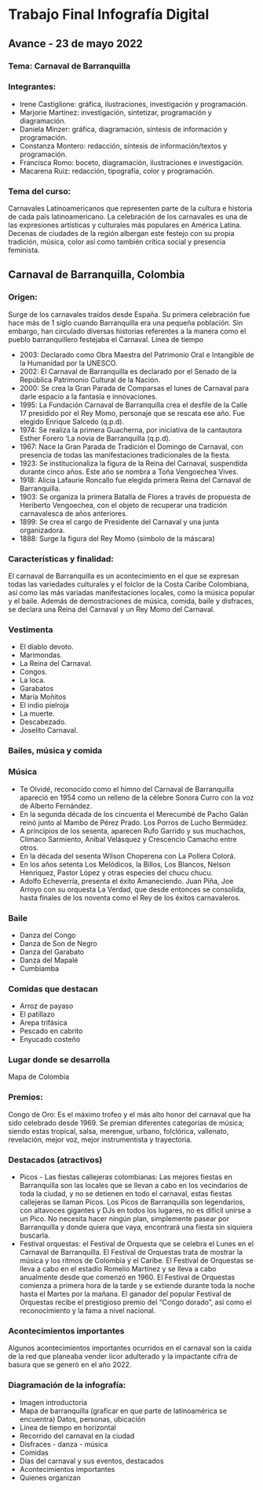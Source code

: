 
# Trabajo Final Infografía Digital
## Avance - 23 de mayo 2022

### Tema: Carnaval de Barranquilla

### Integrantes:
- Irene Castiglione: gráfica, ilustraciones, investigación y programación.
- Marjorie Martínez: investigación, sintetizar, programación y diagramación.
- Daniela Minzer: gráfica, diagramación, síntesis de información y programación.
- Constanza Montero: redacción, síntesis de información/textos y programación.
- Francisca Romo: boceto, diagramación, ilustraciones e investigación.
- Macarena Ruiz: redacción, tipografía, color y programación.

### Tema del curso: 
Carnavales Latinoamericanos que representen parte de la cultura e historia de cada país latinoamericano. 
La celebración de los carnavales es una de las expresiones artísticas y culturales más populares en América Latina. Decenas de ciudades de la región  albergan este festejo con su propia tradición, música, color así como también crítica social y presencia feminista.

## Carnaval de Barranquilla, Colombia

### Origen:
Surge de los carnavales traídos desde España. Su primera celebración fue hace más de 1 siglo cuando Barranquilla era una pequeña población. Sin embargo, han circulado diversas historias referentes a la manera como el pueblo barranquillero festejaba el Carnaval.
Línea de tiempo
- 2003: Declarado como Obra Maestra del Patrimonio Oral e Intangible de la Humanidad por la UNESCO.
- 2002: El Carnaval de Barranquilla es declarado por el Senado de la República Patrimonio Cultural de la Nación.
- 2000: Se crea la Gran Parada de Comparsas el lunes de Carnaval para darle espacio a la fantasía e innovaciones.
- 1995: La Fundación Carnaval de Barranquilla crea el desfile de la Calle 17 presidido por el Rey Momo, personaje que se rescata ese año. Fue elegido Enrique Salcedo (q.p.d).
- 1974: Se realiza la primera Guacherna, por iniciativa de la cantautora Esther Forero ‘La novia de Barranquilla (q.p.d).
- 1967: Nace la Gran Parada de Tradición el Domingo de Carnaval, con presencia de todas las manifestaciones tradicionales de la fiesta.
- 1923: Se institucionaliza la figura de la Reina del Carnaval, suspendida durante cinco años. Este año se nombra a Toña Vengoechea Vives.
- 1918: Alicia Lafaurie Roncallo fue elegida primera Reina del Carnaval de Barranquilla.
- 1903: Se organiza la primera Batalla de Flores a través de propuesta de Heriberto Vengoechea, con el objeto de recuperar una tradición carnavalesca de años anteriores.
- 1899: Se crea el cargo de Presidente del Carnaval y una junta organizadora.
- 1888: Surge la figura del Rey Momo (símbolo de la máscara)

### Características y finalidad: 
El carnaval de Barranquilla es un acontecimiento en el que se expresan todas las variedades culturales y el folclor de la Costa Caribe Colombiana, así como las más variadas manifestaciones locales, como la música popular y el baile. Además de demostraciones de música, comida, baile y disfraces, se declara una Reina del Carnaval y un Rey Momo del Carnaval.

### Vestimenta
- El diablo devoto.
- Marimondas.
- La Reina del Carnaval.
- Congos.
- La loca.
- Garabatos
- María Moñitos
- El indio pielroja
- La muerte.
- Descabezado.
- Joselito Carnaval.

### Bailes, música y comida

### Música 
- Te Olvidé, reconocido como el himno del Carnaval de Barranquilla apareció en 1954 como un relleno de la célebre Sonora Curro con la voz de Alberto Fernández. 
- En la segunda década de los cincuenta el Merecumbé de Pacho Galán reinó junto al Mambo de Pérez Prado. Los Porros de Lucho Bermúdez. 
- A principios de los sesenta, aparecen Rufo Garrido y sus muchachos, Clímaco Sarmiento, Anibal Velásquez y Crescencio Camacho entre otros.
- En la década del sesenta Wilson Choperena con La Pollera Colorá.
- En los años setenta Los Melódicos, la Billos, Los Blancos, Nelson Henriquez, Pastor López y otras especies del chucu chucu.
- Adolfo Echeverría, presenta el éxito Amaneciendo. Juan Piña, Joe Arroyo con su orquesta La Verdad, que desde entonces se consolida, hasta finales de los noventa como el Rey de los éxitos carnavaleros.

### Baile 
- Danza del Congo
- Danza de Son de Negro
- Danza del Garabato
- Danza del Mapalé
- Cumbiamba

### Comidas que destacan
- Arroz de payaso
- El patillazo
- Arepa trifásica
- Pescado en cabrito
- Enyucado costeño

### Lugar donde se desarrolla 
Mapa de Colombia

### Premios: 
Congo de Oro: Es el máximo trofeo y el más alto honor del carnaval que ha sido celebrado desde 1969. Se premian diferentes categorías de música; siendo estas tropical, salsa, merengue, urbano, folclórica, vallenato, revelación, mejor voz, mejor instrumentista y trayectoria.

### Destacados (atractivos)
- Picos - Las fiestas callejeras colombianas: Las mejores fiestas en Barranquilla son las locales que se llevan a cabo en los vecindarios de toda la ciudad, y no se detienen en todo el carnaval, estas fiestas callejeras se llaman Picos. Los Picos de Barranquilla son legendarios, con altavoces gigantes y DJs en todos los lugares, no es difícil unirse a un Pico. No necesita hacer ningún plan, simplemente pasear por Barranquilla y donde quiera que vaya, encontrará una fiesta sin siquiera buscarla.
- Festival orquestas: el Festival de Orquesta que se celebra el Lunes en el Carnaval de Barranquilla. El Festival de Orquestas trata de mostrar la música y los ritmos de Colombia y el Caribe. El Festival de Orquestas se lleva a cabo en el estadio Romelio Martínez y se lleva a cabo anualmente desde que comenzó en 1960. El Festival de Orquestas comienza a primera hora de la tarde y se extiende durante toda la noche hasta el Martes por la mañana. El ganador del popular Festival de Orquestas recibe el prestigioso premio del “Congo dorado”, así como el reconocimiento y la fama a nivel nacional.

### Acontecimientos importantes 
Algunos acontecimientos importantes ocurridos en el carnaval son la caída de la red que planeaba vender licor adulterado y la impactante cifra de basura que se generó en el año 2022.

### Diagramación de la infografía:

- Imagen introductoria
- Mapa de barranquilla (graficar en que parte de latinoamérica se encuentra) Datos, personas, ubicación
- Línea de tiempo en horizontal
- Recorrido del carnaval en la ciudad
- Disfraces - danza - música
- Comidas 
- Días del carnaval y sus eventos, destacados
- Acontecimientos importantes
- Quienes organizan



